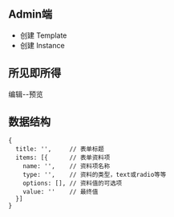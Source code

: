 ## Admin端

+ 创建 Template
+ 创建 Instance

## 所见即所得
编辑--预览

## 数据结构

```
{
  title: '',     // 表单标题
  items: [{      // 表单资料项
    name: '',    // 资料项名称
    type: '',    // 资料的类型，text或radio等等
    options: [], // 资料值的可选项 
    value: ''    // 最终值
  }]
}
```
